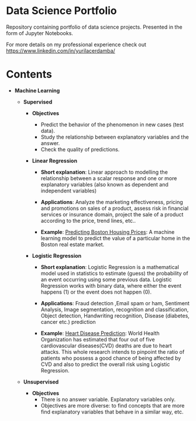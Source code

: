 # Data Science Portfolio

Repository containing portfolio of data science projects. Presented in the form of Jupyter Notebooks.

For more details on my professional experience check out https://www.linkedin.com/in/yurilacerdamba/

# Contents

* **Machine Learning**

  * **Supervised**
    * **Objectives**
      * Predict the behavior of the phenomenon in new cases (test data).
      * Study the relationship between explanatory variables and the answer.
      * Check the quality of predictions.

    * **Linear Regression**
  
      * **Short explanation**: Linear approach to modelling the relationship between a scalar response and one or more explanatory variables (also known as dependent and independent   variables)
    
      * **Applications**: Analyze the marketing effectiveness, pricing and promotions on sales of a product, assess risk in financial services or insurance domain, project the sale of a product according to the price, trend lines, etc..
    
      * **Example**: [Predicting Boston Housing Prices](https://pages.github.com/): A machine learning model to predict the value of a particular home in the Boston real estate market.

    * **Logistic Regression**
  
      * **Short explanation**: Logistic Regression is a mathematical model used in statistics to estimate (guess) the probability of an event occurring using some previous data. Logistic Regression works with binary data, where either the event happens (1) or the event does not happen (0).
    
      * **Applications**: Fraud detection ,Email spam or ham, Sentiment Analysis, Image segmentation, recognition and classification, Object detection, Handwriting recognition, Disease (diabetes, cancer etc.) prediction
    
      * **Example**: [Heart Disease Prediction](https://pages.github.com/): World Health Organization has estimated that four out of five cardiovascular diseases(CVD) deaths are due to heart attacks. This whole research intends to pinpoint the ratio of patients who possess a good chance of being affected by CVD and also to predict the overall risk using Logistic Regression.

      
   * **Unsupervised**
     * **Objectives**
       * There is no answer variable. Explanatory variables only.
       * Objectives are more diverse: to find concepts that are more find explanatory variables that behave in a similar way, etc.
       
   
  
   
